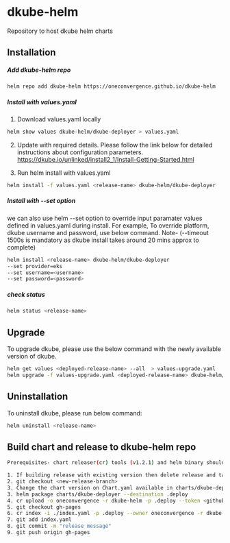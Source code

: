# dkube-helm
Repository to host dkube helm charts

## Installation
##### Add dkube-helm repo
```bash
helm repo add dkube-helm https://oneconvergence.github.io/dkube-helm
```
##### Install with values.yaml
1. Download values.yaml locally
```bash
helm show values dkube-helm/dkube-deployer > values.yaml
```
2. Update with required details. Please follow the link below for detailed instructions about configuration parameters.
https://dkube.io/unlinked/install2_1/Install-Getting-Started.html

3. Run helm install with values.yaml
```bash
helm install -f values.yaml <release-name> dkube-helm/dkube-deployer
```	

##### Install with --set option
we can also use helm --set option to override input paramater values defined in values.yaml during install.
For example, To override platform, dkube username and password, use below command.
Note- (--timeout 1500s is mandatory as dkube install takes around 20 mins approx to complete)
```bash
helm install <release-name> dkube-helm/dkube-deployer
--set provider=eks
--set username=<username>
--set password=<password>
```

##### check status
```bash
helm status <release-name>
```

## Upgrade
To upgrade dkube, please use the below command with the newly available version of dkube.
```bash
helm get values <deployed-release-name> --all  > values-upgrade.yaml
helm upgrade -f values-upgrade.yaml <deployed-release-name> dkube-helm/dkube-deployer --set version=<vew-dkube-version> --timeout 1500s
```

## Uninstallation
To uninstall dkube, please run below command:
```bash
helm uninstall <release-name>
```

## Build chart and release to dkube-helm repo
```bash
Prerequisites- chart releaser(cr) tools (v1.2.1) and helm binary should be installed.

1. If building release with existing version then delete release and tag from github first.
2. git checkout <new-release-branch>
3. Change the chart version on Chart.yaml available in charts/dkube-deployer folder (incremental version based on last release)
3. helm package charts/dkube-deployer --destination .deploy
4. cr upload -o oneconvergence -r dkube-helm -p .deploy --token <github-token>
5. git checkout gh-pages
6. cr index -i ./index.yaml -p .deploy --owner oneconvergence -r dkube-helm -c https://oneconvergence.github.io/dkube-helm
7. git add index.yaml
8. git commit -m "release message"
9. git push origin gh-pages
```
